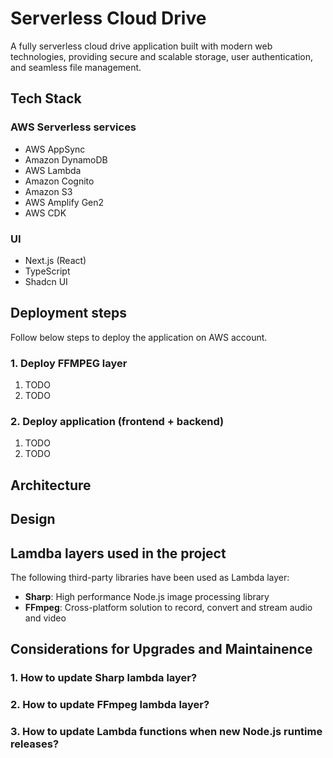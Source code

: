 # Serverless Cloud Drive

A fully serverless cloud drive application built with modern web technologies, providing secure and scalable storage, user authentication, and seamless file management.

## Tech Stack

### AWS Serverless services

- AWS AppSync
- Amazon DynamoDB
- AWS Lambda
- Amazon Cognito
- Amazon S3
- AWS Amplify Gen2
- AWS CDK

### UI

- Next.js (React)
- TypeScript
- Shadcn UI

## Deployment steps

Follow below steps to deploy the application on AWS account.

### 1. Deploy FFMPEG layer

1. TODO
2. TODO

### 2. Deploy application (frontend + backend)

1. TODO
2. TODO

## Architecture

## Design

## Lamdba layers used in the project

The following third-party libraries have been used as Lambda layer:

- **Sharp**: High performance Node.js image processing library
- **FFmpeg**: Cross-platform solution to record, convert and stream audio and video

## Considerations for Upgrades and Maintainence

### 1. How to update Sharp lambda layer?

### 2. How to update FFmpeg lambda layer?

### 3. How to update Lambda functions when new Node.js runtime releases?
